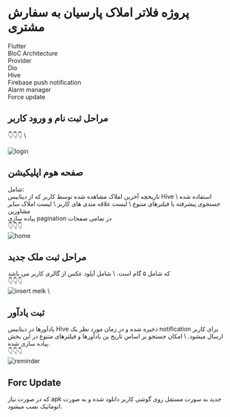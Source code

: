 # پروژه فلاتر املاک پارسیان به سفارش مشتری
Flutter \
BloC Architecture \
Provider \
Dio \
Hive \
Firebase push notification \
Alarm manager \
Force update 
## مراحل ثبت نام و ورود کاربر
👇👇👇 \

![login](https://user-images.githubusercontent.com/85625209/230611207-b965da1a-fe7f-4eca-aaeb-bbc67ee45919.gif)

## صفحه هوم اپلیکیشن 
شامل: 
\
تاریخچه آخرین املاک مشاهده شده توسط کاربر که از دیتابیس Hive استفاده شده \ 
جستجوی پیشرفته با فیلترهای متنوع \ 
لیست علاقه مندی های کاربر \ 
لیست املاک سایر مشاورین \
پیاده سازی pagination در تمامی صفحات \
👇👇👇 \
![home](https://user-images.githubusercontent.com/85625209/230611880-bbaf4f4b-7fe0-40c1-af90-e29d2d23d6f6.gif)

## مراحل ثبت ملک جدید 
که شامل ۵ گام است. \ 
شامل آپلود عکس از گالری کاربر می باشد \
👇👇👇 \
![insert melk](https://user-images.githubusercontent.com/85625209/230612337-a937cf7a-6f87-45d7-8c75-63ab40b6c095.gif)
 \ 
 ## ثبت یادآور 
 یادآورها در دیتابیس Hive ذخیره شده و در زمان مورد نظر یک notification برای کاربر ارسال میشود. \ 
 امکان جستجو بر اساس تاریخ ین یادآورها و فیلترهای متنوع در این بخش پیاده سازی شده. \
👇👇👇 \
![reminder](https://user-images.githubusercontent.com/85625209/230612825-0bd5f25c-c04c-4320-be05-c82949d9f883.gif)

## Forc Update 
که در صورت نیاز apk جدید به سورت مستقل روی گوشی کاربر دانلود شده و به صورت اتوماتیک نصب میشود. 

